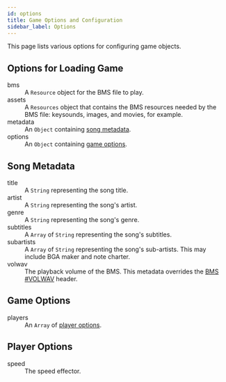 ```yaml
---
id: options
title: Game Options and Configuration
sidebar_label: Options
---
```


This page lists various options for configuring game objects.

## Options for Loading Game

<dl>
  <dt>bms</dt>
  <dd>A <code>Resource</code> object for the BMS file to play.</dd>

  <dt>assets</dt>
  <dd>A <code>Resources</code> object that contains the BMS resources needed by the
    BMS file: keysounds, images, and movies, for example.</dd>

  <dt>metadata</dt>
  <dd>An <code>Object</code> containing <a href="#song-metadata">song metadata</a>.</dd>

  <dt>options</dt>
  <dd>An <code>Object</code> containing <a href="#game-options">game options</a>.</dd>
</dl>

## Song Metadata

<dl>
  <dt>title</dt>
  <dd>A <code>String</code> representing the song title.</dd>

  <dt>artist</dt>
  <dd>A <code>String</code> representing the song's artist.</dd>

  <dt>genre</dt>
  <dd>A <code>String</code> representing the song's genre.</dd>

  <dt>subtitles</dt>
  <dd>A <code>Array</code> of <code>String</code> representing the song's subtitles.</dd>

  <dt>subartists</dt>
  <dd>A <code>Array</code> of <code>String</code> representing the song's sub-artists. This may
    include BGA maker and note charter.</dd>

  <dt>volwav</dt>
  <dd>The playback volume of the BMS. This metadata overrides the
    <a href="http://hitkey.nekokan.dyndns.info/cmds.htm#VOLWAV">BMS #VOLWAV</a> header.</dd>
</dl>

## Game Options

<dl>
  <dt>players</dt>
  <dd>An <code>Array</code> of <a href="#player-options">player options</a>.</dd>
</dl>

## Player Options

<dl>
  <dt>speed</dt>
  <dd>The speed effector.</dd>
</dl>
